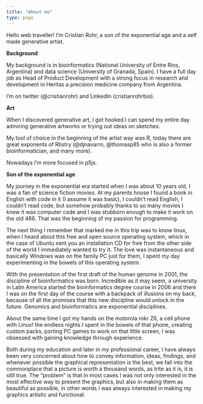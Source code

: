 ```yaml
---
title: "About me"
type: page
---
```


Hello web traveller! I’m Cristian Rohr, a son of the exponential age and a self made generative artist.

**Background**

My background is in bioinformatics (National University of Entre Ríos, Argentina) and data science (University of Granada, Spain). I have a full day job as Head of Product Development with a strong focus in research and development in Heritas a precision medicine company from Argentina.

I’m on twitter (@cristianrohr) and LinkedIn (cristianrohrbio).

**Art**

When I discovered generative art, I got hooked.I can spend my entire day admiring generative artworks or trying out ideas on sketches.

My tool of choice in the beginning of the artist way was R, today there are great exponents of Rtistry (@djnavarro, @thomasp85 who is also a former bioinformatician, and many more).

Nowadays I’m more focused in p5js.

**Son of the exponential age**

My journey in the exponential era started when I was about 10 years old, I was a fan of science fiction movies. At my parents house I found a book in English with code in it (I assume it was basic), I couldn’t read English, I couldn’t read code, but somehow probably thanks to so many movies I knew it was computer code and I was stubborn enough to make it work on the old 486. That was the beginning of my passion for programming.

The next thing I remember that marked me in this trip was to know linux, when I heard about this free and open source operating system, which in the case of Ubuntu sent you an installation CD for free from the other side of the world I immediately wanted to try it. The love was instantaneous and basically Windows was on the family PC just for them, I spent my day experimenting in the bowels of this operating system.

With the presentation of the first draft of the human genome in 2001, the discipline of bioinformatics was born. Incredible as it may seem, a university in Latin America started the bioinformatics degree course in 2006 and there I was on the first day of the course with a backpack of illusions on my back, because of all the promises that this new discipline would unlock in the future. Genomics and bioinformatics are exponential disciplines.

About the same time I got my hands on the motorola rokr Z6, a cell phone with Linux! the endless nights I spent in the bowels of that phone, creating custom packs, porting PC games to work on that little screen, I was obsessed with gaining knowledge through experience.

Both during my education and later in my professional career, I have always been very concerned about how to convey information, ideas, findings, and whenever possible the graphical representation is the best, we fall into the commonplace that a picture is worth a thousand words, as trite as it is, it is still true. The “problem” is that in most cases I was not only interested in the most effective way to present the graphics, but also in making them as beautiful as possible, in other words I was always interested in making my graphics artistic and functional.

